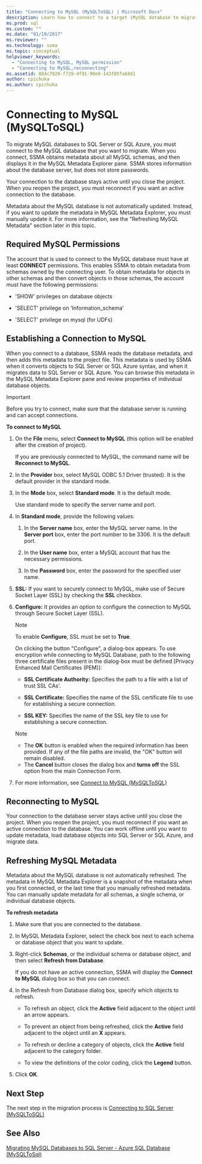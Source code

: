 ```yaml
---
title: "Connecting to MySQL (MySQLToSQL) | Microsoft Docs"
description: Learn how to connect to a target iMySQL database to migrate a MySQL database. SSMA obtains metadata about databases in Azure SQL Database.
ms.prod: sql
ms.custom: ""
ms.date: "01/19/2017"
ms.reviewer: ""
ms.technology: ssma
ms.topic: conceptual
helpviewer_keywords: 
  - "Connecting to MySQL, MySQL permission"
  - "Connecting to MySQL,reconnecting"
ms.assetid: 084c7020-f729-4f91-90e0-143f85fa68d1
author: cpichuka 
ms.author: cpichuka 
---
```

# Connecting to MySQL (MySQLToSQL)
To migrate MySQL databases to SQL Server or SQL Azure, you must connect to the MySQL database that you want to migrate. When you connect, SSMA obtains metadata about all MySQL schemas, and then displays it in the MySQL Metadata Explorer pane. SSMA stores information about the database server, but does not store passwords.  
  
Your connection to the database stays active until you close the project. When you reopen the project, you must reconnect if you want an active connection to the database.  
  
Metadata about the MySQL database is not automatically updated. Instead, if you want to update the metadata in MySQL Metadata Explorer, you must manually update it. For more information, see the "Refreshing MySQL Metadata" section later in this topic.  
  
## Required MySQL Permissions  
The account that is used to connect to the MySQL database must have at least **CONNECT** permissions. This enables SSMA to obtain metadata from schemas owned by the connecting user. To obtain metadata for objects in other schemas and then convert objects in those schemas, the account must have the following permissions:  
  
-   'SHOW' privileges on database objects  
  
-   'SELECT' privilege on 'Information_schema'  
  
-   'SELECT' privilege on mysql (for UDFs)  
  
## Establishing a Connection to MySQL  
When you connect to a database, SSMA reads the database metadata, and then adds this metadata to the project file. This metadata is used by SSMA when it converts objects to SQL Server or SQL Azure syntax, and when it migrates data to SQL Server or SQL Azure. You can browse this metadata in the MySQL Metadata Explorer pane and review properties of individual database objects.  
  
> [!IMPORTANT]  
> Before you try to connect, make sure that the database server is running and can accept connections.  
  
**To connect to MySQL**  
  
1.  On the **File** menu, select **Connect to MySQL** (this option will be enabled after the creation of project).  
  
    If you are previously connected to MySQL, the command name will be **Reconnect to MySQL**.  
  
2.  In the **Provider** box, select MySQL ODBC 5.1 Driver (trusted). It is the default provider in the standard mode.  
  
3.  In the **Mode** box, select **Standard mode**. It is the default mode.  
  
    Use standard mode to specify the server name and port.  
  
4.  In **Standard mode**, provide the following values:  
  
    1.  In the **Server name** box, enter the MySQL server name. In the **Server port** box, enter the port number to be 3306. It is the default port.  
  
    2.  In the **User name** box, enter a MySQL account that has the necessary permissions.  
  
    3.  In the **Password** box, enter the password for the specified user name.  
  
5.  **SSL:** If you want to securely connect to MySQL, make use of Secure Socket Layer (SSL) by checking the **SSL** checkbox.  
  
6.  **Configure:** It provides an option to configure the connection to MySQL through Secure Socket Layer (SSL).  
  
    > [!NOTE]  
    > To enable **Configure**, SSL must be set to **True**.  
  
    On clicking the button "Configure", a dialog-box appears. To use encryption while connecting to MySQL Database, path to the following three certificate files present in the dialog-box must be defined [Privacy Enhanced Mail Certificates (PEM)]:  
  
    -   **SSL Certificate Authority:** Specifies the path to a file with a list of trust SSL CAs'.  
  
    -   **SSL Certificate:** Specifies the name of the SSL certificate file to use for establishing a secure connection.  
  
    -   **SSL KEY:** Specifies the name of the SSL key file to use for establishing a secure connection.  
  
    > [!NOTE]  
    > -   The **OK** button is enabled when the required information has been provided. If any of the file paths are invalid, the "OK" button will remain disabled.  
    > -   The **Cancel** button closes the dialog box and **turns off** the SSL option from the main Connection Form.  
  
7.  For more information, see [Connect to MySQL &#40;MySQLToSQL&#41;](../../ssma/mysql/connect-to-mysql-mysqltosql.md)  
  
## Reconnecting to MySQL  
Your connection to the database server stays active until you close the project. When you reopen the project, you must reconnect if you want an active connection to the database. You can work offline until you want to update metadata, load database objects into SQL Server or SQL Azure, and migrate data.  
  
## Refreshing MySQL Metadata  
Metadata about the MySQL database is not automatically refreshed. The metadata in MySQL Metadata Explorer is a snapshot of the metadata when you first connected, or the last time that you manually refreshed metadata. You can manually update metadata for all schemas, a single schema, or individual database objects.  
  
**To refresh metadata**  
  
1.  Make sure that you are connected to the database.  
  
2.  In MySQL Metadata Explorer, select the check box next to each schema or database object that you want to update.  
  
3.  Right-click **Schemas**, or the individual schema or database object, and then select **Refresh from Database**.  
  
    If you do not have an active connection, SSMA will display the **Connect to MySQL** dialog box so that you can connect.  
  
4.  In the Refresh from Database dialog box, specify which objects to refresh.  
  
    -   To refresh an object, click the **Active** field adjacent to the object until an arrow appears.  
  
    -   To prevent an object from being refreshed, click the **Active** field adjacent to the object until an **X** appears.  
  
    -   To refresh or decline a category of objects, click the **Active** field adjacent to the category folder.  
  
    -   To view the definitions of the color coding, click the **Legend** button.  
  
5.  Click **OK**.  
  
## Next Step  
The next step in the migration process is [Connecting to SQL Server &#40;MySQLToSQL&#41;](../../ssma/mysql/connecting-to-sql-server-mysqltosql.md)  
  
## See Also  
[Migrating MySQL Databases to SQL Server - Azure SQL Database &#40;MySQLToSql&#41;](../../ssma/mysql/migrating-mysql-databases-to-sql-server-azure-sql-db-mysqltosql.md)  
  
